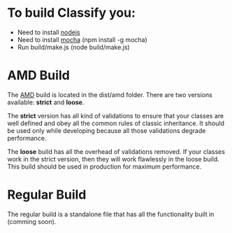 # To build Classify you: #

* Need to install [nodejs](http://nodejs.org)
* Need to install [mocha](http://visionmedia.github.com/mocha/) (npm install -g mocha)
* Run build/make.js (node build/make.js)

# AMD Build #

The [AMD](https://github.com/amdjs/amdjs-api/wiki/AMD) build is located in the dist/amd folder.
There are two versions available: __strict__ and __loose__.

The __strict__ version has all kind of validations to ensure that your classes are well defined and obey all the common rules of classic inheritance.
It should be used only while developing because all those validations degrade performance.

The __loose__ build has all the overhead of validations removed. If your classes work in the strict version, then they will work flawlessly in the loose build. This build should be used in production for maximum performance.

# Regular Build #

The regular build is a standalone file that has all the functionality built in (comming soon).